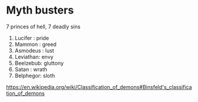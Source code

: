 # Myth busters

7 princes of hell, 7 deadly sins
1. Lucifer  : pride
2. Mammon   : greed
3. Asmodeus : lust
4. Leviathan: envy
5. Beelzebub: gluttony
6. Satan    : wrath
7. Belphegor: sloth

https://en.wikipedia.org/wiki/Classification_of_demons#Binsfeld's_classification_of_demons
